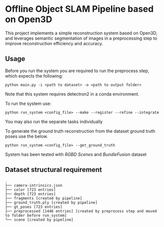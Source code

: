# Offline Object SLAM Pipeline based on Open3D

This project implements a simple reconstruction system based on Open3D, and leverages semantic segmentation of images 
in a preprocessing step to improve reconstruction efficiency and accuracy. 

## Usage
Before you run the system you are required to run the preprocess step, which expects the following: 
```
python main.py -i <path to dataset> -o <path to output folder>
```
Note that this system requires detectron2 in a conda environment.

To run the system use:
```
python run_system <config_file> --make --register --refine --integrate
```
You may also run the separate tasks individually

To generate the ground truth reconstruction from the dataset ground truth poses use the below.
```
python run_system <config_file> --get_ground_truth 
```
System has been tested with *RGBD Scenes* and *BundleFusion* dataset

## Dataset structural requirement
```
.
├── camera-intrinsics.json
├── color [723 entries]
├── depth [723 entries]
├── fragments [created by pipeline]
├── ground_truth.ply [created by pipeline]
├── gt_poses [723 entries]
├── preprocessed [1446 entries] [created by preprocess step and moved to folder before run_system]
└── scene [created by pipeline]
```
